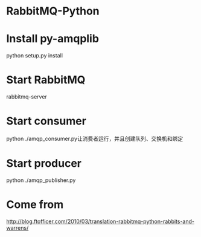 # RabbitMQ-Python

# Install py-amqplib
python setup.py install

# Start RabbitMQ
rabbitmq-server

# Start consumer
python ./amqp_consumer.py让消费者运行，并且创建队列、交换机和绑定

# Start producer
python ./amqp_publisher.py

# Come from
http://blog.ftofficer.com/2010/03/translation-rabbitmq-python-rabbits-and-warrens/
